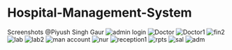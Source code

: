 # Hospital-Management-System
Screenshots
@Piyush Singh Gaur
![admin login](https://github.com/piyushsinghgaur/Hospital_Management_System/assets/96806312/e1402f28-dadd-4957-ab64-d19443263c62)
![Doctor](https://github.com/piyushsinghgaur/Hospital_Management_System/assets/96806312/1ce0bb6c-8289-4b95-9870-a5a596488b5d)
![Doctor1](https://github.com/piyushsinghgaur/Hospital_Management_System/assets/96806312/b0ad79f8-e21a-4990-aebd-68516c0a50b8)
![fin2](https://github.com/piyushsinghgaur/Hospital_Management_System/assets/96806312/42780cbb-c1f1-44c4-977d-c6e6081b062b)
![lab](https://github.com/piyushsinghgaur/Hospital_Management_System/assets/96806312/dc12ed45-4929-4259-82e7-57fa0e199f91)
![lab2](https://github.com/piyushsinghgaur/Hospital_Management_System/assets/96806312/813f1508-7ee0-42f5-b330-10733fd5f811)
![man account](https://github.com/piyushsinghgaur/Hospital_Management_System/assets/96806312/d80282bd-4148-474b-bf76-ee979313c655)
![nur](https://github.com/piyushsinghgaur/Hospital_Management_System/assets/96806312/70646223-6f6e-4865-b046-4d61d6b35cc5)
![reception1](https://github.com/piyushsinghgaur/Hospital_Management_System/assets/96806312/6e3ee264-4044-4878-85c8-6e4c1d083a7b)
![rpts](https://github.com/piyushsinghgaur/Hospital_Management_System/assets/96806312/4afb9a01-b6df-4cb6-8106-553f5b66006e)
![sal](https://github.com/piyushsinghgaur/Hospital_Management_System/assets/96806312/8c4635ce-1438-4f8a-848d-56701900ae7b)
![adm](https://github.com/piyushsinghgaur/Hospital_Management_System/assets/96806312/084c5e1c-99d4-46e0-8a94-cde46dea5913)
